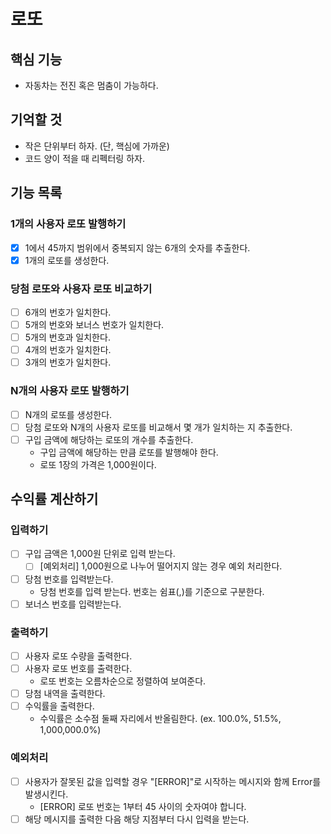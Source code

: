 # 로또

## 핵심  기능

- 자동차는 전진 혹은 멈춤이 가능하다.

## 기억할 것

- 작은 단위부터 하자. (단, 핵심에 가까운)
- 코드 양이 적을 때 리펙터링 하자.

## 기능 목록

### 1개의 사용자 로또 발행하기

- [x] 1에서 45까지 범위에서 중복되지 않는 6개의 숫자를 추출한다.
- [x] 1개의 로또를 생성한다.

### 당첨 로또와 사용자 로또 비교하기

- [ ] 6개의 번호가 일치한다.
- [ ] 5개의 번호와 보너스 번호가 일치한다.
- [ ] 5개의 번호과 일치한다.
- [ ] 4개의 번호가 일치한다.
- [ ] 3개의 번호가 일치한다.

### N개의 사용자 로또 발행하기

- [ ] N개의 로또를 생성한다.
- [ ] 당첨 로또와 N개의 사용자 로또를 비교해서 몇 개가 일치하는 지 추출한다.
- [ ] 구입 금액에 해당하는 로또의 개수를 추출한다.
  - 구입 금액에 해당하는 만큼 로또를 발행해야 한다.
  - 로또 1장의 가격은 1,000원이다.
  
## 수익률 계산하기

### 입력하기

- [ ] 구입 금액은 1,000원 단위로 입력 받는다.
  - [ ] [예외처리] 1,000원으로 나누어 떨어지지 않는 경우 예외 처리한다.
- [ ] 당첨 번호를 입력받는다.
  - 당첨 번호를 입력 받는다. 번호는 쉼표(,)를 기준으로 구분한다.
- [ ] 보너스 번호를 입력받는다.

### 출력하기

- [ ] 사용자 로또 수량을 출력한다.
- [ ] 사용자 로또 번호를 출력한다.
  - 로또 번호는 오름차순으로 정렬하여 보여준다.
- [ ] 당첨 내역을 출력한다.
- [ ] 수익률을 출력한다.
  - 수익률은 소수점 둘째 자리에서 반올림한다. (ex. 100.0%, 51.5%, 1,000,000.0%)

### 예외처리

- [ ] 사용자가 잘못된 값을 입력할 경우 "[ERROR]"로 시작하는 메시지와 함께 Error를 발생시킨다.
  - [ERROR] 로또 번호는 1부터 45 사이의 숫자여야 합니다.
- [ ] 해당 메시지를 출력한 다음 해당 지점부터 다시 입력을 받는다.
